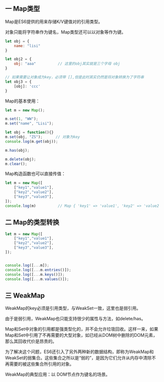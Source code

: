 ## 一 Map类型

Map是ES6提供的用来存储K/V键值对的引用类型。  

对象只能将字符串作为键名，Map类型还可以以对象等作为键。  
```js
let obj = {
    name: "lisi"
}

let obj2 = {
    obj: "aaa"          // 这里的obj其实就是三个字母 obj
}

// 如果需要让对象成为key，必须带 [],但是此时其实仍然是将对象转换为了字符串
let obj3 = {
    [obj]: 'ccc'
}
```


Map的基本使用：
```js
let m = new Map();

m.set(1, "WW");
m.set("name", "Lisi");

let obj = function(){}
m.set(obj, "ZS");      // 对象为key
console.log(m.get(obj));

m.has(obj);

m.delete(obj);
m.clear();
```

Map构造函数也可以直接传值：
```js
let m = new Map([
    ["key1","value1"],
    ["key2","value2"],
    ["key3","value3"],
]);
console.log(m)          // Map { 'key1' => 'value1', 'key2' => 'value2', 'key3' => 'value3' }
```

## 二 Map的类型转换

```js
let m = new Map([
    ["key1","value1"],
    ["key2","value2"],
    ["key3","value3"],
]);


console.log([...m]);
console.log([...m.entries()]);
console.log([...m.keys()]);
console.log([...m.values()]);
```

## 三 WeakMap

WeakMap的key必须是引用类型，与WeakSet一致，这里也是弱引用。  

由于是弱引用，WeakMap也只能支持很少的属性与方法，如delete/has。  

Map和Set中对象的引用都是强类型化的，并不会允许垃圾回收。这样一来，如果Map和Set中引用了不再需要的大型对象，如已经从DOM树中删除的DOM元素，那么其回收代价是昂贵的。

为了解决这个问题，ES6还引入了另外两种新的数据结构，即称为WeakMap和WeakSet的弱集合。这些集合之所以是“弱的”，是因为它们允许从内存中清除不再需要的被这些集合所引用的对象。   

WeakMap的典型应用：以 DOM节点作为键名的场景。  